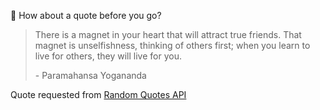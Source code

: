 📣 How about a quote before you go?

> There is a magnet in your heart that will attract true friends. That magnet is unselfishness, thinking of others first; when you learn to live for others, they will live for you.
>
> <p>- Paramahansa Yogananda</p>

Quote requested from [Random Quotes API](https://github.com/lukePeavey/quotable)
